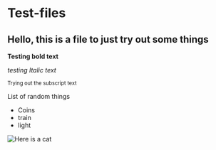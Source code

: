 # Test-files
## Hello, this is a file to just try out some things
**Testing bold text**

*testing Italic text*

<sub>Trying out the subscript text</sub>

List of random things

- Coins
- train
- light

![Here is a cat](https://cdn.britannica.com/39/7139-050-A88818BB/Himalayan-chocolate-point.jpg)
